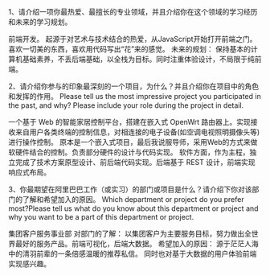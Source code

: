 1、请介绍一项你最热爱、最擅长的专业领域，并且介绍你在这个领域的学习经历和未来的学习规划。

前端开发。
起源于对艺术与技术结合的热爱，从JavaScript开始打开前端之门。喜欢一切美的东西，喜欢用代码写出“花”来的感觉。
未来的规划：
保持基本的计算机基础素养，不丢后端基础，以全栈为目标。同时注重体验设计，不局限于纯前端。

2、请介绍你参与的印象最深刻的一个项目，为什么？并且介绍你在项目中的角色和发挥的作用。
   Please tell us the most impressive project you participated in the past, and why? Please include your role during the project in detail.

一个基于 Web 的智能家居控制平台，搭建在嵌入式 OpenWrt 路由器上。实现接收来自用户各类终端的控制信息，对相连接的电子设备(如空调电视照明摄像头等)进行操作控制。
原本是一个嵌入式项目，最后我说服导师，采用Web的方式来做软硬件结合的控制。负责部分硬件的设计与代码实现。
软件方面，作为主程，独立完成了技术方案原型设计、前后端代码实现。后端基于 REST 设计，前端实现响应式布局。

3、你最期望在阿里巴巴工作（或实习）的部门或项目是什么？请介绍下你对该部门的了解和希望加入的原因。
   Which department or project do you prefer most?Please tell us what do you know about this department or project and why you want to be a part of this department or project.

集团客户服务事业部
对部门的了解：
以集团客户为主要服务目标，努力做出全世界最好的服务产品。前端可视化，后端大数据。
希望加入的原因：
源于茫茫人海中的清羽前辈的一条倍感温暖的推荐私信。
同时也对基于大数据的用户体验前端实现感兴趣。